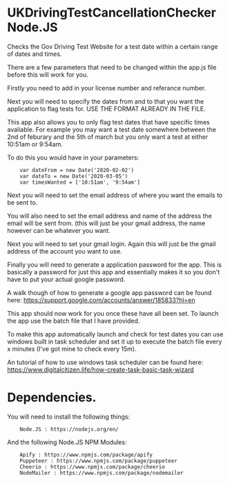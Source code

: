 # UKDrivingTestCancellationChecker Node.JS
Checks the Gov Driving Test Website for a test date within a certain range of dates and times.

There are a few parameters that need to be changed within the app.js file before this will work for you.

Firstly you need to add in your license number and referance number.

Next you will need to specify the dates from and to that you want the application to flag tests for. USE THE FORMAT ALREADY IN THE FILE.

This app also allows you to only flag test dates that have specific times avaliable. For example you may want a test date somewhere between the 2nd of feburary and the 5th of march but you only want a test at either 10:51am or 9:54am. 

To do this you would have in your parameters:

        var dateFrom = new Date('2020-02-02') 
        var dateTo = new Date('2020-03-05')
        var timesWanted = ['10:51am', '9:54am']
        
Next you will need to set the email address of where you want the emails to be sent to.

You will also need to set the email address and name of the address the email will be sent from. (this will just be your gmail address, the name however can be whatever you want.

Next you will need to set your gmail login. Again this will just be the gmail address of the account you want to use.

Finally you will need to generate a application password for the app. This is basically a password for just this app and essentially makes it so you don't have to put your actual google password.

A walk though of how to generate a google app password can be found here: https://support.google.com/accounts/answer/185833?hl=en

This app should now work for you once these have all been set. To launch the app use the batch file that I have provided.

To make this app automatically launch and check for test dates you can use windows built in task scheduler and set it up to execute the batch file every x minutes (I've got mine to check every 15m).

An tutorial of how to use windows task scheduler can be found here: https://www.digitalcitizen.life/how-create-task-basic-task-wizard

# Dependencies.

You will need to install the following things:

        Node.JS : https://nodejs.org/en/
        
And the following Node.JS NPM Modules:

        Apify : https://www.npmjs.com/package/apify
        Puppeteer : https://www.npmjs.com/package/puppeteer
        Cheerio : https://www.npmjs.com/package/cheerio
        NodeMailer : https://www.npmjs.com/package/nodemailer
